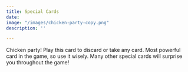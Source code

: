 ```yaml
---
title: Special Cards
date: 
image: "/images/chicken-party-copy.png"
description: ''

---
```

Chicken party! Play this card to discard or take any card. Most powerful card in the game, so use it wisely. Many other special cards will surprise you throughout the game!